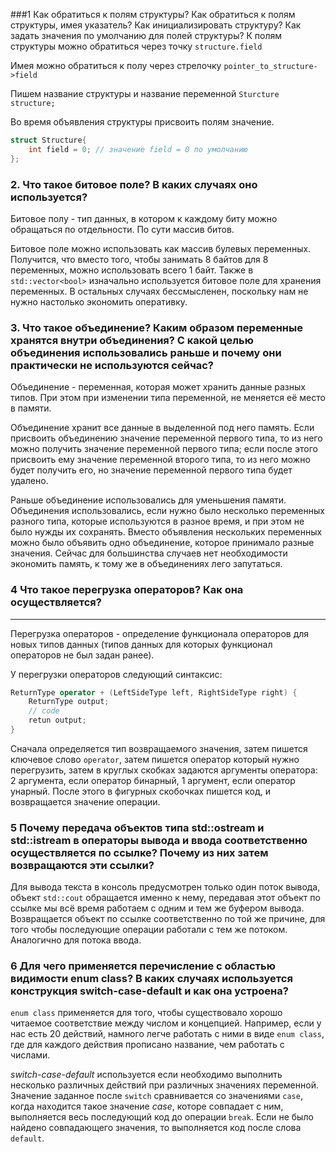 
###1 Как обратиться к полям структуры? Как обратиться к полям структуры, имея указатель? Как инициализировать структуру? Как задать значения по умолчанию для полей структуры?
К полям структуры можно обратиться через точку `structure.field`

Имея можно обратиться к полу через стрелочку `pointer_to_structure->field`  

Пишем название структуры и название переменной `Sturcture structure;`  

Во время объявления структуры присвоить полям значение.

```c++
struct Structure{
    int field = 0; // значение field = 0 по умолчанию
};
```

### 2. Что такое битовое поле? В каких случаях оно используется?


Битовое полу - тип данных, в котором к каждому биту можно обращаться по отдельности. По сути массив битов.  

Битовое поле можно использовать как массив булевых переменных. Получится, что вместо того, чтобы занимать 8 байтов для 8
переменных, можно использовать всего 1 байт. Также в `std::vector<bool>` изначально используется битовое поле для
хранения переменных. В остальных случаях бессмысленен, поскольку нам не нужно настолько экономить оперативку.

### 3. Что такое объединение? Каким образом переменные хранятся внутри объединения? С какой целью объединения использовались раньше и почему они практически не используются сейчас?


Объединение - переменная, которая может хранить данные разных типов. При этом при изменении типа переменной, не меняется
её место в памяти.  

Объединение хранит все данные в выделенной под него память. Если присвоить объединению значение переменной первого типа,
то из него можно получить значение переменной первого типа; если после этого присвоить ему значение переменной второго
типа, то из него можно будет получить его, но значение переменной первого типа будет удалено.  
 
Раньше объединение использовались для уменьшения памяти. Объединения использовались, если нужно было несколько
переменных разного типа, которые используются в разное время, и при этом не было нужды их сохранять. Вместо объявления
нескольких переменных можно было объявить одно объединение, которое принимало разные значения. Сейчас для большинства
случаев нет необходимости экономить память, к тому же в объединениях лего запутаться.

### 4 Что такое перегрузка операторов? Как она осуществляется?

****  
Перегрузка операторов - определение функционала операторов для новых типов данных (типов данных для которых функционал
операторов не был задан ранее).  

У перегрузки операторов следующий синтаксис:

```c++
ReturnType operator + (LeftSideType left, RightSideType right) {
    ReturnType output;
    // code
    retun output;
}
```

Сначала определяется тип возвращаемого значения, затем пишется ключевое слово `operator`, затем пишется оператор который
нужно перегрузить, затем в круглых скобках задаются аргументы оператора: 2 аргумента, если оператор бинарный, 1
аргумент, если оператор унарный. После этого в фигурных скобочках пишется код, и возвращается значение операции.


### 5 Почему передача объектов типа std::ostream и std::istream в операторы вывода и ввода соответственно осуществляется по ссылке? Почему из них затем возвращаются эти ссылки?


Для вывода текста в консоль предусмотрен только один поток вывода, объект
`std::cout` обращается именно к нему, передавая этот объект по ссылке мы всё время работаем с одним и тем же буфером
вывода. Возвращается объект по ссылке соответственно по той же причине, для того чтобы последующие операции работали с
тем же потоком. Аналогично для потока ввода.

### 6 Для чего применяется перечисление с областью видимости enum class? В каких случаях используется конструкция switch-case-default и как она устроена?

`enum class` применяется для того, чтобы существовало хорошо читаемое соответствие между числом и концепцией. Например,
если у нас есть 20 действий, намного легче работать с ними в виде `enum class`, где для каждого действия прописано
название, чем работать с числами.  

_switch-case-default_ используется если необходимо выполнить несколько различных действий при различных значениях
переменной. Значение заданное после `switch` сравнивается со значениями `case`, когда находится такое значение _case_,
которе совпадает с ним, выполняется весь последующий код до операции `break`. Если не было найдено совпадающего
значения, то выполняется код после слова `default`.
